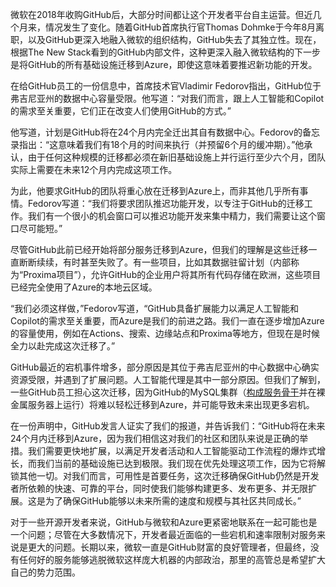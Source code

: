 微软在2018年收购GitHub后，大部分时间都让这个开发者平台自主运营。但近几个月来，情况发生了变化。随着GitHub首席执行官Thomas Dohmke于今年8月离职，以及GitHub更深入地融入微软的组织结构，GitHub失去了其独立性。现在，根据The New Stack看到的GitHub内部文件，这种更深入融入微软结构的下一步是将GitHub的所有基础设施迁移到Azure，即使这意味着要推迟新功能的开发。

在给GitHub员工的一份信息中，首席技术官Vladimir Fedorov指出，GitHub位于弗吉尼亚州的数据中心容量受限。他写道：“对我们而言，跟上人工智能和Copilot的需求至关重要，它们正在改变人们使用GitHub的方式。”

他写道，计划是GitHub将在24个月内完全迁出其自有数据中心。Fedorov的备忘录指出：“这意味着我们有18个月的时间来执行（并预留6个月的缓冲期）。”他承认，由于任何这种规模的迁移都必须在新旧基础设施上并行运行至少六个月，团队实际上需要在未来12个月内完成这项工作。

为此，他要求GitHub的团队将重心放在迁移到Azure上，而非其他几乎所有事情。Fedorov写道：“我们将要求团队推迟功能开发，以专注于GitHub的迁移工作。我们有一个很小的机会窗口可以推迟功能开发来集中精力，我们需要让这个窗口尽可能短。”

尽管GitHub此前已经开始将部分服务迁移到Azure，但我们的理解是这些迁移一直断断续续，有时甚至失败了。有一些项目，比如其数据驻留计划（内部称为“Proxima项目”），允许GitHub的企业用户将其所有代码存储在欧洲，这些项目已经完全使用了Azure的本地云区域。

“我们必须这样做，”Fedorov写道，“GitHub具备扩展能力以满足人工智能和Copilot的需求至关重要，而Azure是我们的前进之路。我们一直在逐步增加Azure的容量使用，例如在Actions、搜索、边缘站点和Proxima等地方，但现在是时候全力以赴完成这次迁移了。”

GitHub最近的宕机事件增多，部分原因是其位于弗吉尼亚州的中心数据中心确实资源受限，并遇到了扩展问题。人工智能代理是其中一部分原因。但我们了解到，一些GitHub员工担心这次迁移，因为GitHub的MySQL集群（[构成服务骨干](https://github.blog/engineering/infrastructure/upgrading-github-com-to-mysql-8-0/)并在裸金属服务器上运行）将难以轻松迁移到Azure，并可能导致未来出现更多宕机。

在一份声明中，GitHub发言人证实了我们的报道，并告诉我们：“GitHub将在未来24个月内迁移到Azure，因为我们相信这对我们的社区和团队来说是正确的举措。我们需要更快地扩展，以满足开发者活动和人工智能驱动工作流程的爆炸式增长，而我们当前的基础设施已达到极限。我们现在优先处理这项工作，因为它将解锁其他一切。对我们而言，可用性是首要任务，这次迁移确保GitHub仍然是开发者所依赖的快速、可靠的平台，同时使我们能够构建更多、发布更多、并无限扩展。这是为了确保GitHub能够以未来所需的速度和规模与其社区共同成长。”

对于一些开源开发者来说，GitHub与微软和Azure更紧密地联系在一起可能也是一个问题；尽管在大多数情况下，开发者最近面临的一些宕机和速率限制对服务来说是更大的问题。长期以来，微软一直是GitHub财富的良好管理者，但最终，没有任何好的服务能够逃脱微软这样庞大机器的内部政治，那里的高管总是希望扩大自己的势力范围。